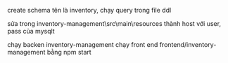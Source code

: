 create schema tên là inventory, 
chạy query trong file ddl

sửa trong inventory-management\src\main\resources thành host với user, pass của mysqlt

chạy backen inventory-management
chạy front end frontend/inventory-management bằng npm start





<!-- npx create-react-app supplier-management

npm install axios
npm audit fix --force -->
